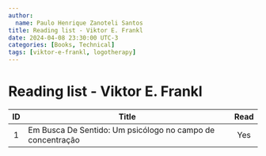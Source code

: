```yaml
---
author:
  name: Paulo Henrique Zanoteli Santos
title: Reading list - Viktor E. Frankl
date: 2024-04-08 23:30:00 UTC-3
categories: [Books, Technical]
tags: [viktor-e-frankl, logotherapy]
---
```


# Reading list - Viktor E. Frankl

| ID  | Title                                                      | Read |
|:---:| ---------------------------------------------------------- |:----:|
| 1   | Em Busca De Sentido: Um psicólogo no campo de concentração |  Yes |

